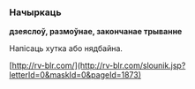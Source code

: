 ### Начыркаць
**дзеяслоў, размоўнае, закончанае трыванне**

Напісаць хутка або нядбайна.

<a rel="author">[http://rv-blr.com/](http://rv-blr.com/slounik.jsp?letterId=0&maskId=0&pageId=1873)</a>

